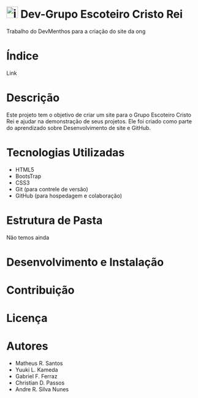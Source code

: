 # <img width="30" height="30" alt="image" src="https://github.com/user-attachments/assets/82207ba1-4815-4413-a722-d80c84118165" /> Dev-Grupo Escoteiro Cristo Rei 

Trabalho do DevMenthos para a criação do site da ong

# Índice

Link





# Descrição

Este projeto tem o objetivo de criar um site para o Grupo Escoteiro Cristo Rei e ajudar na demonstração de seus projetos. Ele foi criado como parte do aprendizado sobre Desenvolvimento de site e GitHub.

# Tecnologias Utilizadas
 - HTML5
 - BootsTrap
 - CSS3
 - Git (para contrele de versão)
 - GitHub (para hospedagem e colaboração)

# Estrutura de Pasta

Não temos ainda

# Desenvolvimento e Instalação


# Contribuição
<!-- Vai ser em uma aula mais para frente (Basicamente, colocar o meu projeto para poderem copiar e fazer alterações, mas sem alterar o projeto diretamente -->

# Licença

# Autores
- Matheus R. Santos
- Yuuki L. Kameda
- Gabriel F. Ferraz
- Christian D. Passos
- Andre R. Silva Nunes 

